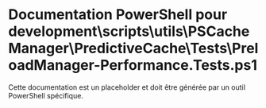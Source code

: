 # Documentation PowerShell pour development\scripts\utils\PSCacheManager\PredictiveCache\Tests\PreloadManager-Performance.Tests.ps1

Cette documentation est un placeholder et doit être générée par un outil PowerShell spécifique.
